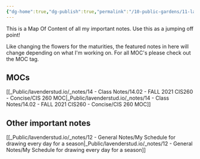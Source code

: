 ```yaml
---
{"dg-home":true,"dg-publish":true,"permalink":"/10-public-gardens/11-lavendergarden-io/11-01-meta-and-about-pages/flowerbed/","tags":"gardenEntry"}
---
```


This is a Map Of Content of all my important notes. Use this as a jumping off point!

Like changing the flowers for the maturities, the featured notes in here will change depending on what I'm working on. For all MOC's please check out the MOC tag.

## MOCs
[[_Public/lavenderstud.io/_notes/14 - Class Notes/14.02 - FALL 2021 CIS260 - Concise/CIS 260 MOC|_Public/lavenderstud.io/_notes/14 - Class Notes/14.02 - FALL 2021 CIS260 - Concise/CIS 260 MOC]]

## Other important notes
[[_Public/lavenderstud.io/_notes/12 - General Notes/My Schedule for drawing every day for a season|_Public/lavenderstud.io/_notes/12 - General Notes/My Schedule for drawing every day for a season]]
